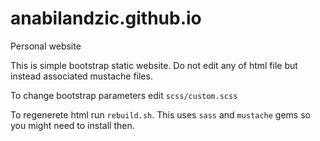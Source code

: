 # anabilandzic.github.io
Personal website

This is simple bootstrap static website. Do not edit any of html file but instead associated mustache files.

To change bootstrap parameters edit `scss/custom.scss`

To regenerete html run `rebuild.sh`. This uses `sass` and `mustache` gems so you might need to install then.
